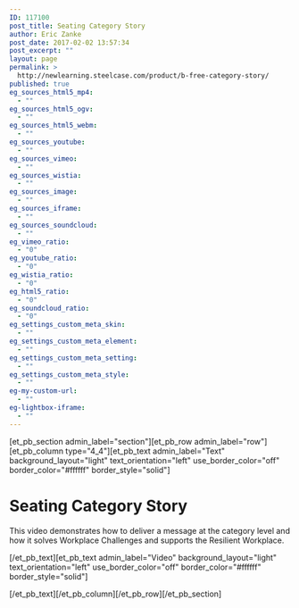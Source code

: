 ```yaml
---
ID: 117100
post_title: Seating Category Story
author: Eric Zanke
post_date: 2017-02-02 13:57:34
post_excerpt: ""
layout: page
permalink: >
  http://newlearning.steelcase.com/product/b-free-category-story/
published: true
eg_sources_html5_mp4:
  - ""
eg_sources_html5_ogv:
  - ""
eg_sources_html5_webm:
  - ""
eg_sources_youtube:
  - ""
eg_sources_vimeo:
  - ""
eg_sources_wistia:
  - ""
eg_sources_image:
  - ""
eg_sources_iframe:
  - ""
eg_sources_soundcloud:
  - ""
eg_vimeo_ratio:
  - "0"
eg_youtube_ratio:
  - "0"
eg_wistia_ratio:
  - "0"
eg_html5_ratio:
  - "0"
eg_soundcloud_ratio:
  - "0"
eg_settings_custom_meta_skin:
  - ""
eg_settings_custom_meta_element:
  - ""
eg_settings_custom_meta_setting:
  - ""
eg_settings_custom_meta_style:
  - ""
eg-my-custom-url:
  - ""
eg-lightbox-iframe:
  - ""
---
```

[et_pb_section admin_label="section"][et_pb_row admin_label="row"][et_pb_column type="4_4"][et_pb_text admin_label="Text" background_layout="light" text_orientation="left" use_border_color="off" border_color="#ffffff" border_style="solid"]

<!--<a style="color: #666666;" href="http://newlearning.steelcase.com/emea-en/project/b-free/">&lt; Back To Grid</a>-->
<h1>Seating Category Story</h1>
<p>This video demonstrates how to deliver a message at the category level and how it solves Workplace Challenges and supports the Resilient Workplace.</p>

[/et_pb_text][et_pb_text admin_label="Video" background_layout="light" text_orientation="left" use_border_color="off" border_color="#ffffff" border_style="solid"]

<!--<video controls="true" width="640" height="360">
<source type="video/mp4" src="http://newlearning.steelcase.com/emea-en/wp-content/uploads/Seating-Model-Sales-Presentation.mp4">
</video>-->
<script src="//content.jwplatform.com/players/j4ejWWIQ-SY4QCi5D.js"></script>

[/et_pb_text][/et_pb_column][/et_pb_row][/et_pb_section]